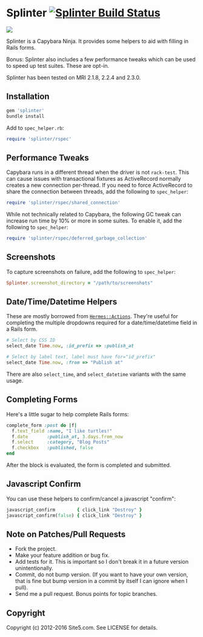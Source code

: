 # Splinter [![Splinter Build Status][Build Icon]][Build Status]

![](http://i.imgur.com/trnno.jpg)

Splinter is a Capybara Ninja. It provides some helpers to aid with filling in
Rails forms.

Bonus: Splinter also includes a few performance tweaks which can be used to
speed up test suites. These are opt-in.

Splinter has been tested on MRI 2.1.8, 2.2.4 and 2.3.0.

[Build Icon]: https://travis-ci.org/site5/splinter.svg?branch=master
[Build Status]: https://travis-ci.org/site5/splinter

## Installation

```ruby
gem 'splinter'
bundle install
```

Add to `spec_helper.rb`:

```ruby
require 'splinter/rspec'
```

## Performance Tweaks

Capybara runs in a different thread when the driver is not `rack-test`. This
can cause issues with transactional fixtures as ActiveRecord normally creates a
new connection per-thread. If you need to force ActiveRecord to share the
connection between threads, add the following to `spec_helper`:

```ruby
require 'splinter/rspec/shared_connection'
```

While not technically related to Capybara, the following GC tweak can increase
run time by 10% or more in some suites. To enable it, add the following to
`spec_helper`:

```ruby
require 'splinter/rspec/deferred_garbage_collection'
```

## Screenshots

To capture screenshots on failure, add the following to `spec_helper`:

```ruby
Splinter.screenshot_directory = "/path/to/screenshots"
```

## Date/Time/Datetime Helpers

These are mostly borrowed from [`Hermes::Actions`](http://git.io/bhLQqQ).
They're useful for completing the multiple dropdowns required for a
date/time/datetime field in a Rails form.

```ruby
# Select by CSS ID
select_date Time.now, :id_prefix => :publish_at

# Select by label text, label must have for="id_prefix"
select_date Time.now, :from => "Publish at"
```

There are also `select_time`, and `select_datetime` variants with the same
usage.

## Completing Forms

Here's a little sugar to help complete Rails forms:

```ruby
complete_form :post do |f|
  f.text_field :name, "I like turtles!"
  f.date       :publish_at, 3.days.from_now
  f.select     :category, "Blog Posts"
  f.checkbox   :published, false
end
```

After the block is evaluated, the form is completed and submitted.

## Javascript Confirm

You can use these helpers to confirm/cancel a javascript "confirm":

```ruby
javascript_confirm        { click_link "Destroy" }
javascript_confirm(false) { click_link "Destroy" }
```

## Note on Patches/Pull Requests

* Fork the project.
* Make your feature addition or bug fix.
* Add tests for it. This is important so I don't break it in a future version
  unintentionally.
* Commit, do not bump version. (If you want to have your own version, that is
  fine but bump version in a commit by itself I can ignore when I pull).
* Send me a pull request. Bonus points for topic branches.

## Copyright

Copyright (c) 2012-2016 Site5.com. See LICENSE for details.
